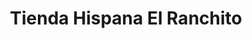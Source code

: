 ---
title: "Tienda Hispana El Ranchito"
url: /kennesaw/tienda-hispana-el-ranchito/
shop: convenience
---